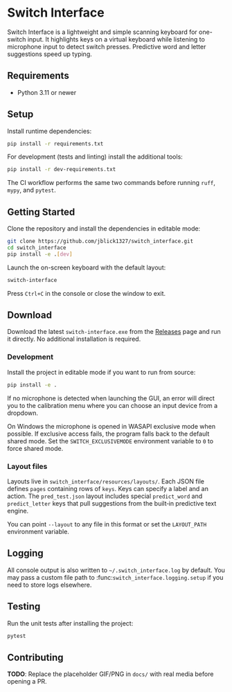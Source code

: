 # Switch Interface

Switch Interface is a lightweight and simple scanning keyboard for one-switch input. It highlights keys on a virtual keyboard while listening to microphone input to detect switch presses. Predictive word and letter suggestions speed up typing.
<!-- TODO: add keyboard screenshot here -->

## Requirements

- Python 3.11 or newer

## Setup

Install runtime dependencies:

```bash
pip install -r requirements.txt
```

For development (tests and linting) install the additional tools:

```bash
pip install -r dev-requirements.txt
```

The CI workflow performs the same two commands before running `ruff`, `mypy`, and `pytest`.

## Getting Started

Clone the repository and install the dependencies in editable mode:

```bash
git clone https://github.com/jblick1327/switch_interface.git
cd switch_interface
pip install -e .[dev]
```

Launch the on-screen keyboard with the default layout:

```bash
switch-interface
```

Press `Ctrl+C` in the console or close the window to exit.

## Download

Download the latest `switch-interface.exe` from the [Releases](https://github.com/jblick1327/switch_interface/releases) page and run it directly. No additional installation is required.

### Development

Install the project in editable mode if you want to run from source:

```bash
pip install -e .
```

If no microphone is detected when launching the GUI, an error will direct you to
the calibration menu where you can choose an input device from a dropdown.
<!-- TODO: add wizard GIF here -->

On Windows the microphone is opened in WASAPI exclusive mode when possible. If
exclusive access fails, the program falls back to the default shared mode. Set
the `SWITCH_EXCLUSIVEMODE` environment variable to `0` to force shared mode.

### Layout files

Layouts live in `switch_interface/resources/layouts/`. Each JSON file defines `pages` containing rows of `keys`. Keys can specify a label and an action. The `pred_test.json` layout includes special `predict_word` and `predict_letter` keys that pull suggestions from the built‑in predictive text engine.

You can point `--layout` to any file in this format or set the `LAYOUT_PATH` environment variable.

## Logging

All console output is also written to `~/.switch_interface.log` by default. You
may pass a custom file path to :func:`switch_interface.logging.setup` if you
need to store logs elsewhere.

## Testing

Run the unit tests after installing the project:

```bash
pytest
```

## Contributing

**TODO**: Replace the placeholder GIF/PNG in `docs/` with real media before opening a PR.
